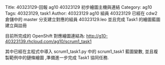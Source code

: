 Title: 40323129-回報 ag10 40323129 初步繪圖主機與連結
Category: ag10
Tags: 40323129, task1
Author: 40323129
ag10 組員 40323129 已經在 cdw2 倉儲中的 master 分支建立對應的組員 40323129.leo 並且完成 Task1 的繪圖藍圖建立與註冊

<!-- PELICAN_END_SUMMARY -->

目前所完成的 OpenShift 對應繪圖連結為: <a href="http://g10-40323139.rhcloud.com/ag10/scrum1_task1">http://g10-40323139.rhcloud.com/ag10/scrum1_task1</a>

其中已經在主程式中導入 scrum1_task1.py 中的 scrum1_task1 藍圖變數, 並且複製範例中的鏈條繪圖 ,準備進一步完成 Task1 協同任務.
